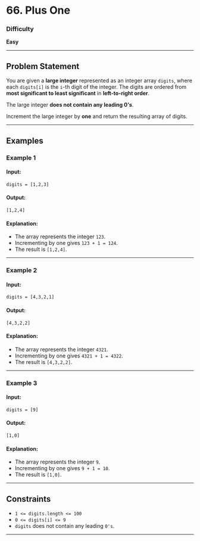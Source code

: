 # 66. Plus One

### Difficulty
**Easy**

---

## Problem Statement

You are given a **large integer** represented as an integer array `digits`, where each `digits[i]` is the `i`-th digit of the integer. The digits are ordered from **most significant to least significant** in **left-to-right order**.  

The large integer **does not contain any leading 0's**.  

Increment the large integer by **one** and return the resulting array of digits.

---

## Examples

### **Example 1**
#### **Input**:  
`digits = [1,2,3]`  
#### **Output**:  
`[1,2,4]`  
#### **Explanation**:  
- The array represents the integer `123`.  
- Incrementing by one gives `123 + 1 = 124`.  
- The result is `[1,2,4]`.

---

### **Example 2**
#### **Input**:  
`digits = [4,3,2,1]`  
#### **Output**:  
`[4,3,2,2]`  
#### **Explanation**:  
- The array represents the integer `4321`.  
- Incrementing by one gives `4321 + 1 = 4322`.  
- The result is `[4,3,2,2]`.

---

### **Example 3**
#### **Input**:  
`digits = [9]`  
#### **Output**:  
`[1,0]`  
#### **Explanation**:  
- The array represents the integer `9`.  
- Incrementing by one gives `9 + 1 = 10`.  
- The result is `[1,0]`.

---

## Constraints
- `1 <= digits.length <= 100`
- `0 <= digits[i] <= 9`
- `digits` does not contain any leading `0's`.

---